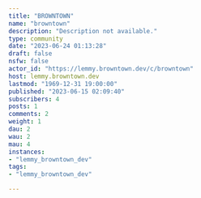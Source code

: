 ```yaml
---
title: "BROWNTOWN" 
name: "browntown"
description: "Description not available."
type: community
date: "2023-06-24 01:13:28"
draft: false
nsfw: false
actor_id: "https://lemmy.browntown.dev/c/browntown"
host: lemmy.browntown.dev
lastmod: "1969-12-31 19:00:00"
published: "2023-06-15 02:09:40"
subscribers: 4
posts: 1
comments: 2
weight: 1
dau: 2
wau: 2
mau: 4
instances:
- "lemmy_browntown_dev"
tags: 
- "lemmy_browntown_dev"

---
```

